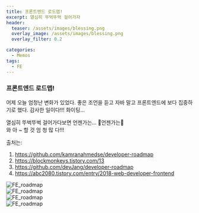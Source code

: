 ```yaml
---
title: 프론트엔드 로드맵!
excerpt: 열심히 뚜벅뚜벅 걸어가자
header:
  teaser: /assets/images/blessing.png
  overlay_image: /assets/images/blessing.png
  overlay_filter: 0.2

categories:
  - Memos
tags:
  - FE
---
```


### 프론트엔드 로드맵!

어제 오늘 엄청난 변화가 있었다. 좋은 조언을 듣고 자바 말고 프론트엔드에 보다 집중하기로 했다. 감사한 일이다!!! 화이팅...

열심히 뚜벅뚜벅 걸어가다보면 언젠가는... &#128034;언젠가는&#128034;  
와 아 ~ 할 것 엄 청 많 다!!!

출처는:

1. <https://github.com/kamranahmedse/developer-roadmap>
2. <https://blockmonkeys.tistory.com/13>
3. <https://github.com/devJang/developer-roadmap>
4. <https://abc2080.tistory.com/entry/2018-web-developer-frontend>

![FE_roadmap](/assets/images/memo/frontend.png)  
![FE_roadmap](/assets/images/memo/frontendkor.png)  
![FE_roadmap](/assets/images/memo/fe1.png)  
![FE_roadmap](/assets/images/memo/fe2.png)
